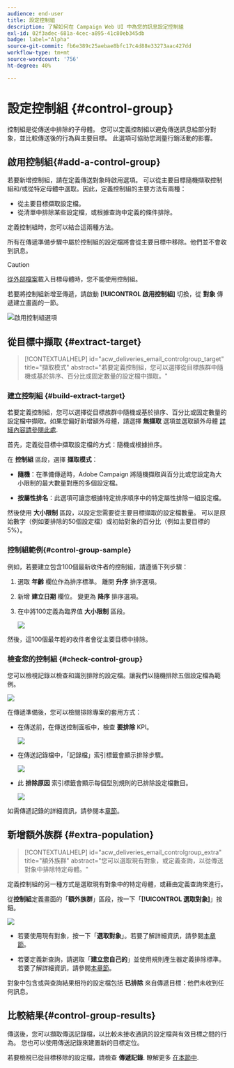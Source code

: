 ```yaml
---
audience: end-user
title: 設定控制組
description: 了解如何在 Campaign Web UI 中為您的訊息設定控制組
exl-id: 02f3adec-681a-4cec-a895-41c80eb345db
badge: label="Alpha"
source-git-commit: fb6e389c25aebae8bfc17c4d88e33273aac427dd
workflow-type: tm+mt
source-wordcount: '756'
ht-degree: 40%

---
```


# 設定控制組 {#control-group}

控制組是從傳送中排除的子母體。 您可以定義控制組以避免傳送訊息給部分對象，並比較傳送後的行為與主要目標。 此選項可協助您測量行銷活動的影響。

## 啟用控制組{#add-a-control-group}

若要新增控制組，請在定義傳送對象時啟用選項。 可以從主要目標隨機擷取控制組和/或從特定母體中選取。因此，定義控制組的主要方法有兩種：

* 從主要目標擷取設定檔。
* 從清單中排除某些設定檔，或根據查詢中定義的條件排除。

定義控制組時，您可以結合這兩種方法。

所有在傳遞準備步驟中屬於控制組的設定檔將會從主要目標中移除。他們並不會收到訊息。

>[!CAUTION]
>
>[從外部檔案](file-audience.md)載入目標母體時，您不能使用控制組。

若要將控制組新增至傳遞，請啟動 **[!UICONTROL 啟用控制組]** 切換，從 **對象** 傳遞建立畫面的一節。

![啟用控制組選項](assets/control-group1.png)


## 從目標中擷取 {#extract-target}

>[!CONTEXTUALHELP]
>id="acw_deliveries_email_controlgroup_target"
>title="擷取模式"
>abstract="若要定義控制組，您可以選擇從目標族群中隨機或基於排序、百分比或固定數量的設定檔中擷取。"


### 建立控制組 {#build-extract-target}

若要定義控制組，您可以選擇從目標族群中隨機或基於排序、百分比或固定數量的設定檔中擷取。如果您偏好新增額外母體，請選擇 **無擷取** 選項並選取額外母體 [詳細內容請參閱此處](#extra-population).

首先，定義從目標中擷取設定檔的方式：隨機或根據排序。

在 **控制組** 區段，選擇 **擷取模式**：

* **隨機**：在準備傳遞時，Adobe Campaign 將隨機擷取與百分比或您設定為大小限制的最大數量對應的多個設定檔。

* **按屬性排名**：此選項可讓您根據特定排序順序中的特定屬性排除一組設定檔。


然後使用 **大小限制** 區段，以設定您需要從主要目標擷取的設定檔數量。 可以是原始數字（例如要排除的50個設定檔）或初始對象的百分比（例如主要目標的5%）。


### 控制組範例{#control-group-sample}

例如，若要建立包含100個最新收件者的控制組，請遵循下列步驟：

1. 選取 **年齡** 欄位作為排序標準。 離開 **升序** 排序選項。
1. 新增 **建立日期** 欄位。 變更為 **降序** 排序選項。
1. 在中將100定義為臨界值 **大小限制** 區段。

   ![](assets/control-group2.png)

然後，這100個最年輕的收件者會從主要目標中排除。

### 檢查您的控制組 {#check-control-group}

您可以檢視記錄以檢查和識別排除的設定檔。讓我們以隨機排除五個設定檔為範例。

![](assets/control-group4.png)

在傳遞準備後，您可以檢閱排除專案的套用方式：

* 在傳送前，在傳送控制面板中，檢查 **要排除** KPI。

  ![](assets/control-group5.png)

* 在傳送記錄檔中，「記錄檔」索引標籤會顯示排除步驟。

  ![](assets/control-group-sample-logs.png)
<!--

 * The **Exclusion logs** tab displays each profile and the related exclusion **Reason**.

    ![](assets/control-group6.png)
-->

* 此 **排除原因** 索引標籤會顯示每個型別規則的已排除設定檔數目。

  ![](assets/control-group7.png)

如需傳遞記錄的詳細資訊，請參閱本[章節](../monitor/delivery-logs.md)。

## 新增額外族群 {#extra-population}

>[!CONTEXTUALHELP]
>id="acw_deliveries_email_controlgroup_extra"
>title="額外族群"
>abstract="您可以選取現有對象，或定義查詢，以從傳送對象中排除特定母體。"

定義控制組的另一種方式是選取現有對象中的特定母體，或藉由定義查詢來進行。

從&#x200B;**控制組**&#x200B;定義畫面的「**額外族群**」區段，按一下「**[!UICONTROL 選取對象]**」按鈕。

![](assets/control-group3.png)

* 若要使用現有對象，按一下「**選取對象**」。若要了解詳細資訊，請參閱[本章節](add-audience.md)。

* 若要定義新查詢，請選取「**建立您自己的**」並使用規則產生器定義排除標準。若要了解詳細資訊，請參閱[本章節](segment-builder.md)。

對象中包含或與查詢結果相符的設定檔包括 **已排除** 來自傳遞目標：他們未收到任何訊息。

## 比較結果{#control-group-results}

傳送後，您可以擷取傳送記錄檔，以比較未接收通訊的設定檔與有效目標之間的行為。 您也可以使用傳送記錄來建置新的目標定位。

若要檢視已從目標移除的設定檔，請檢查 **傳遞記錄**. 瞭解更多 [在本節中](#check-control-group).


